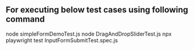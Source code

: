 For executing below test cases using following command
-------------------------------------------------------------

node simpleFormDemoTest.js
node DragAndDropSliderTest.js
npx playwright test InputFormSubmitTest.spec.js
